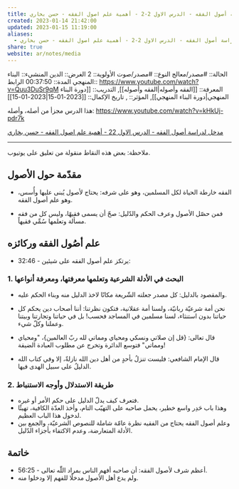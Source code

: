 ```yaml
---
title: مدخل لدراسة أصول الفقه - الدرس الاول 2-2 - أهمية علم اصول الفقه - حسن بخاري
created: 2023-01-14 21:42:00
updated: 2023-01-15 11:19:00
aliases:
  - مدخل لدراسة أصول الفقه - الدرس الاول 2-2 - أهمية علم اصول الفقه - حسن بخاري
share: true
website: ar/notes/media
---
```


الحالة:: #مصدر/معالج
النوع:: #مصدر/صوت
اﻷولوية:: 2
الغرض:: الدين
المنشيء:: البناء المنهجي
المدة:: 00:37:50
الرابط:: <https://www.youtube.com/watch?v=Quu3DuSr9qM>
المعرفة:: [[الفقه وأصوله|الفقه وأصوله]],
التدريب:: [[دورة البناء المنهجي|دورة البناء المنهجي]],
المؤثر:: ,
تاريخ اﻹكمال:: [[2023-01-15|2023-01-15]]

هذا الدرس مجزأ من أصله، وأصله:
<https://www.youtube.com/watch?v=kHkUj-pdr7k>

[مدخل لدراسة أصول الفقه - الدرس الاول 22 - أهمية علم اصول الفقه - حسن بخاري](https://www.youtube.com/watch?v=Quu3DuSr9qM)

---

ملاحظة: بعض هذه النقاط منقولة من تعليق على يوتيوب.

## مقدّمة حول الأصول

- الفقه خارطة الحياة لكل المسلمين، وهو على شرفه: يحتاج لأصول يُبنى عليها وأُسس، وهو علم أصول الفقه.

- فمن حصّل الأصول وعرف الحكم والدّليل: صحّ أن يسمى فقيهًا، وليس كل من فقه مسألة وتعلمها سُمِّي فقيهاً.

## علم أصُول الفقه وركائزه

- 32:46 - يرتكز علم أصول الفقه على شيئين:

### 1. البحث في الأدلة الشرعية وتعلمها معرفتها، ومعرفة أنواعها

- والمقصود بالدليل: كل مصدر جعلته الشّريعة مكانًا لاخذ الدليل منه وبناء الحكم عليه.

- نحن أمة شرعيّة ربانيّة، ولسنا أمة عقلانية، فتكون نظرتنا: أننا أصحاب دين يحكم كل حياتنا بدون استنثاء، لسنا مسلمين في المساجد فحسب! بل في حياتنا وتجارتنا وبيتنا وعملنا وكلّ شيء.

- قال تعالى: {قل إن صلاتي ونسكي ومحياي ومماتي لله ربّ العالمين}، "ومحياي ومماتي" فتوسع الدائرة وتخرج عن مطلوب العبادة الضيقة!

- قال الإمام الشافعي: فليست تنزلُ بأحدٍ من أهل دين الله نازلةٌ، إلا وفي كتاب الله الدليلُ على سبيل الهدى فيها.

### 2. طريقة الاستدلال وأوجه الاستنباط

- فتعرف كيف يدلّ الدليل على حكم الأمر أو غيره.
- وهذا باب حَدِر واسع خطير، يحمل صاحبه على التهيّب التام، وأخذ العدّة الكافية، تهيئًا لدخول هذا الباب العظيم.
- وعلم أصول الفقه يحتاج من الفقيه نظرة عامّة شاملة للنصوص الشرعيّة، والجمع بين الأدلة المتعارضة، وعدم الاكتفاء بأجزاء الدّليل.

## خاتمة

- 56:25 - أعظم شرف لأصول الفقه: أن صاحبه أفهم الناس بمراد اللّٰه تعالى.
- ولم يدع أهل الأصول مدخلًا للفهم إلا ودخلوا منه.
